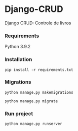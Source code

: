 # Django-CRUD
 Django CRUD: Controle de livros
 
### Requirements
 Python 3.9.2

### Installation
 ```
 pip install -r requirements.txt
 ```
 
### Migrations
 ```
 python manage.py makemigrations
 ```
 ```
 python manage.py migrate 
 ```

### Run project
 ```
 python manage.py runserver
 ```